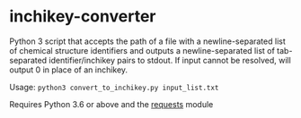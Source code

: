# inchikey-converter

Python 3 script that accepts the path of a file with a newline-separated list of chemical structure identifiers and outputs a newline-separated list of tab-separated identifier/inchikey pairs to stdout. If input cannot be resolved, will output 0 in place of an inchikey.

Usage: `python3 convert_to_inchikey.py input_list.txt`

Requires Python 3.6 or above and the [requests](https://pypi.org/project/requests/) module 
